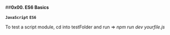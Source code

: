 ##**0x00. ES6 Basics**

**`JavaScript`** **`ES6`**

To test a script module, cd into testFolder and run => *npm run dev yourfile.js*
